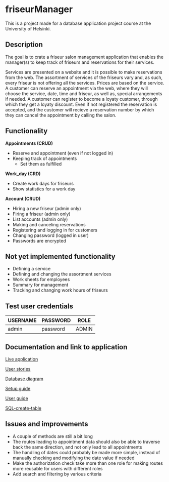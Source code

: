 # friseurManager
This is a project made for a database application project course at the University of Helsinki.

## Description
The goal is to crate a friseur salon management application that enables the manager(s) to keep track of friseurs and reservations for their services.

Services are presented on a website and it is possible to make reservations from the web. The assortment of services of the friseurs vary and, as such, every friseur is not offering all the services. Prices are based on the service. A customer can reserve an appointment via the web, where they will choose the service, date, time and friseur, as well as, special arrangements if needed. A customer can register to become a loyaty customer, through which they get a loyaty discount. Even if not registered the reservation is accepted, and the customer will recieve a reservation number by which they can cancel the appointment by calling the salon.

## Functionality

**Appointments (CRUD)**

- Reserve and appointment (even if not logged in)
- Keeping track of appointments
  - Set them  as fulfilled

**Work_day (CRD)**

- Create work days for friseurs
- Show statistics for a work day

**Account (CRUD)**

- Hiring a new friseur (admin only)
- Firing a friseur (admin only)
- List accounts (admin only)
- Making and canceling reservations
- Registering and logging in for customers
- Changing password (logged in user)
- Passwords are encrypted


## Not yet implemented functionality

- Defining a service
- Defining and changing the assortment services
- Work sheets for employees
- Summary for management
- Tracking and changing work hours of friseurs

## Test user credentials 

|	__USERNAME__ | __PASSWORD__  |   __ROLE__    | 
|--------------|---------------|---------------|
| admin        |   password    |    ADMIN      |

## Documentation and link to application
[Live application](https://friseur-app.herokuapp.com/)

[User stories](https://github.com/stadibo/friseurManager/blob/master/documentation/user_stories.md)

[Database diagram](https://github.com/stadibo/friseurManager/blob/master/documentation/database_diagram.png)

[Setup guide](https://github.com/stadibo/friseurManager/blob/master/documentation/installation_guide.md)

[User guide](https://github.com/stadibo/friseurManager/blob/master/documentation/user_guide.md)

[SQL-create-table](https://github.com/stadibo/friseurManager/blob/master/documentation/SQL_create_table_statements.md)


## Issues and improvements

- A couple of methods are still a bit long
- The routes leading to appointment data should also be able to traverse back the same direction, and not only lead to all appointments
- The handling of dates could probably be made more simple, instead of manually checking and modifying the date value if needed
- Make the authorization check take more than one role for making routes more reusable for users with different roles
- Add search and filtering by various criteria
